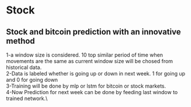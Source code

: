 # Stock
## Stock and bitcoin prediction with an innovative method

1-a window size is considered. 10 top similar period of time when movements are the same as current window size will be chosed from historical data.\
2-Data is labeled whether is going up or down in next week. 1 for going up and 0 for going down\
3-Training will be done by mlp or lstm for bitcoin or stock markets.\
4-Now Prediction for next week can be done by feeding last window to trained network.\
